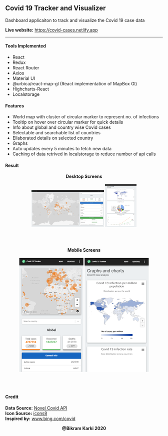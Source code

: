 ## Covid 19 Tracker and Visualizer

Dashboard applicaiton to track and visualize the Covid 19 case data

**Live website:** https://covid-cases.netlify.app

---

#### Tools Implemented

- React
- Redux
- React Router
- Axios
- Material UI
- @urbica/react-map-gl (React implementation of MapBox Gl)
- Highcharts-React
- Localstorage

#### Features

- World map with cluster of circular marker to represent no. of infections
- Tooltip on hover over circular marker for quick details
- Info about global and country wise Covid cases
- Selectable and searchable list of countries
- Ellaborated details on selected country
- Graphs
- Auto updates every 5 minutes to fetch new data
- Caching of data retrived in localstorage to reduce number of api calls

#### Result

<p align="center">
<b>Desktop Screens</b> <br> <br>

<img width="46%" height="auto" src="https://github.com/bkrmadtya/covid_tracker_2020/blob/master/screenshots/mapAndDataPage.png?raw=true" />
<img width="20%" height="auto" src="https://github.com/bkrmadtya/covid_tracker_2020/blob/master/screenshots/graphs.png?raw=true" />

</p>
<br><br>

<p align="center">
<b>Mobile Screens</b><br><br>

<img width="205" height="365" src="https://github.com/bkrmadtya/covid_tracker_2020/blob/master/screenshots/responsiveMap.png?raw=true" />
<img width="205" height="365" src="https://github.com/bkrmadtya/covid_tracker_2020/blob/master/screenshots/responsiveGraphs.png?raw=true" />

</p>

<br><br>

#### Credit

**Data Source:** [Novel Covid API](https://corona.lmao.ninja/) <br>
**Icon Source:** [icons8](https://icons8.com/) <br>
**Inspired by:** www.bing.com/covid <br>

<p align="center">
    <b>@Bikram Karki 2020</b>
<p>

